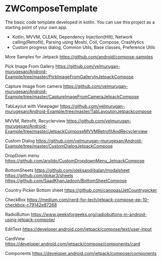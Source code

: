 # ZWComposeTemplate

The basic code template developed in kotlin. You can use this project as a starting point of your own app.

- Kotlin, MVVM, CLEAN, Dependency Injection(Hilt), Network calling(Retrofit), Parsing using Moshi, Coil, Compose, Crashlytics 
- Custom progress dialog, Common Utils, Base classes, Preference Utils

More Samples for Jetpack
https://github.com/android/compose-samples

Pick Image From Gallery
https://github.com/velmurugan-murugesan/Android-Example/tree/master/PickImageFromGalleryInJetpackCompose

Capture Image from camera
https://github.com/velmurugan-murugesan/Android-Example/tree/master/CaptureImageFromCameraJetpackCompose

TabLayout with Viewpager
https://github.com/velmurugan-murugesan/Android-Example/tree/master/TabLayoutonJetpackcompose

MVVM, Retrofit, Recyclerview
https://github.com/velmurugan-murugesan/Android-Example/tree/master/JetpackComposeMVVMRetrofitAndRecyclerview

Custom Dialog
https://github.com/velmurugan-murugesan/Android-Example/tree/master/CustomDialogJetpackCompose

DropDown menu
https://github.com/arsildo/CustomDropdownMenu_JetpackCompose

BottomSheets
https://github.com/oleksandrbalan/modalsheet
https://github.com/dokar3/sheets
https://github.com/SaadKhanJadoon/BottomSheetCompose

Country Picker Bottom sheet
https://github.com/canopas/JetCountrypicker

CheckBox
https://medium.com/nerd-for-tech/jetpack-compose-ep-10-checkbox-c79142e87268

RadioButton
https://www.geeksforgeeks.org/radiobuttons-in-android-using-jetpack-compose/

EditText
https://developer.android.com/jetpack/compose/text/user-input

CardView
https://developer.android.com/jetpack/compose/components/card

Components
https://developer.android.com/jetpack/compose/components